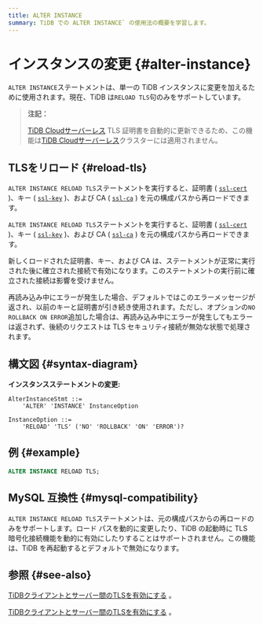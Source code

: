 ```yaml
---
title: ALTER INSTANCE
summary: TiDB での ALTER INSTANCE` の使用法の概要を学習します。
---
```


# インスタンスの変更 {#alter-instance}

`ALTER INSTANCE`ステートメントは、単一の TiDB インスタンスに変更を加えるために使用されます。現在、TiDB は`RELOAD TLS`句のみをサポートしています。

> **注記：**
>
> [TiDB Cloudサーバーレス](https://docs.pingcap.com/tidbcloud/select-cluster-tier#tidb-cloud-serverless) TLS 証明書を自動的に更新できるため、この機能は[TiDB Cloudサーバーレス](https://docs.pingcap.com/tidbcloud/select-cluster-tier#tidb-cloud-serverless)クラスターには適用されません。

## TLSをリロード {#reload-tls}

<CustomContent platform="tidb">

`ALTER INSTANCE RELOAD TLS`ステートメントを実行すると、証明書 ( [`ssl-cert`](/tidb-configuration-file.md#ssl-cert) )、キー ( [`ssl-key`](/tidb-configuration-file.md#ssl-key) )、および CA ( [`ssl-ca`](/tidb-configuration-file.md#ssl-ca) ) を元の構成パスから再ロードできます。

</CustomContent>

<CustomContent platform="tidb-cloud">

`ALTER INSTANCE RELOAD TLS`ステートメントを実行すると、証明書 ( [`ssl-cert`](https://docs.pingcap.com/tidb/stable/tidb-configuration-file#ssl-cert) )、キー ( [`ssl-key`](https://docs.pingcap.com/tidb/stable/tidb-configuration-file#ssl-key) )、および CA ( [`ssl-ca`](https://docs.pingcap.com/tidb/stable/tidb-configuration-file#ssl-ca) ) を元の構成パスから再ロードできます。

</CustomContent>

新しくロードされた証明書、キー、および CA は、ステートメントが正常に実行された後に確立された接続で有効になります。このステートメントの実行前に確立された接続は影響を受けません。

再読み込み中にエラーが発生した場合、デフォルトではこのエラーメッセージが返され、以前のキーと証明書が引き続き使用されます。ただし、オプションの`NO ROLLBACK ON ERROR`追加した場合は、再読み込み中にエラーが発生してもエラーは返されず、後続のリクエストは TLS セキュリティ接続が無効な状態で処理されます。

## 構文図 {#syntax-diagram}

**インスタンスステートメントの変更:**

```ebnf+diagram
AlterInstanceStmt ::=
    'ALTER' 'INSTANCE' InstanceOption

InstanceOption ::=
    'RELOAD' 'TLS' ('NO' 'ROLLBACK' 'ON' 'ERROR')?
```

## 例 {#example}

```sql
ALTER INSTANCE RELOAD TLS;
```

## MySQL 互換性 {#mysql-compatibility}

`ALTER INSTANCE RELOAD TLS`ステートメントは、元の構成パスからの再ロードのみをサポートします。ロード パスを動的に変更したり、TiDB の起動時に TLS 暗号化接続機能を動的に有効にしたりすることはサポートされません。この機能は、TiDB を再起動するとデフォルトで無効になります。

## 参照 {#see-also}

<CustomContent platform="tidb">

[TiDBクライアントとサーバー間のTLSを有効にする](/enable-tls-between-clients-and-servers.md) 。

</CustomContent>

<CustomContent platform="tidb-cloud">

[TiDBクライアントとサーバー間のTLSを有効にする](https://docs.pingcap.com/tidb/stable/enable-tls-between-clients-and-servers) 。

</CustomContent>
